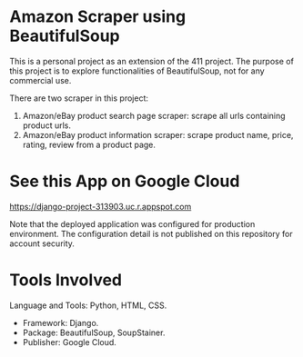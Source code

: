 # Amazon Scraper using BeautifulSoup
This is a personal project as an extension of the 411 project. 
The purpose of this project is to explore functionalities of BeautifulSoup, not for any commercial use. 

There are two scraper in this project: 
1. Amazon/eBay product search page scraper: scrape all urls containing product urls. 
2. Amazon/eBay product information scraper: scrape product name, price, rating, review from a product page. 

# See this App on Google Cloud
https://django-project-313903.uc.r.appspot.com

Note that the deployed application was configured for production environment. The configuration detail is not published on this repository for account security. 

# Tools Involved
Language and Tools: Python, HTML, CSS.  

- Framework: Django. 
- Package: BeautifulSoup, SoupStainer. 
- Publisher: Google Cloud. 
